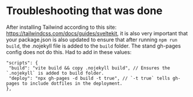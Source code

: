 # Troubleshooting that was done

After installing Tailwind according to this site: https://tailwindcss.com/docs/guides/sveltekit, it is also very important that your package.json is also updated to ensure that after running `npm run build`, the .nojekyll file is added to the `build` folder. The stand gh-pages config does not do this. Had to add in these values:

```
"scripts": {
 "build": "vite build && copy .nojekyll build", // Ensures the `.nojekyll` is added to build folder.
 "deploy": "npx gh-pages -d build -t true", // `-t true` tells gh-pages to include dotfiles in the deployment.
},
```
